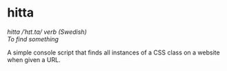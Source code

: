 # hitta

_hitta /ˈhɪt.ta/ verb (Swedish)_  
_To find something_

A simple console script that finds all instances of a CSS class on a website when given a URL.
